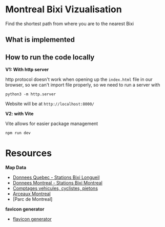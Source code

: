 # Montreal Bixi Vizualisation

Find the shortest path from where you are to the nearest Bixi

## What is implemented


## How to run the code locally

**V1: With http server**

http protocol doesn't work when opening up the `index.html`
file in our browser, so we can't import file properly, so 
we need to run a server with

`python3 -m http.server`

Website will be at `http://localhost:8000/`

**V2: with Vite**

Vite allows for easier package management

`npm run dev`


# Resources

**Map Data**

- [Donnees Quebec - Stations Bixi Longueil](https://www.donneesquebec.ca/recherche/dataset/?q=stations-bixi)
- [Donnees Montreal - Stations Bixi Montreal](https://donnees.montreal.ca/en/dataset/?_tags_limit=0&tags=V%C3%A9lo)
- [Comptages vehicules, cyclistes, pietons](https://donnees.montreal.ca/en/dataset/comptage-vehicules-pietons)
- [Arceaux Montreal](https://donnees.montreal.ca/en/dataset/arceaux-velos/resource/78dd2f91-2e68-4b8b-bb4a-44c1ab5b79b6)
- [Parc de Montreal]

**favicon generator**

- [flavicon generator](https://realfavicongenerator.net/favicon_result?file_id=p1i5duh4v41cbu11461rvk11gt1vg56)

